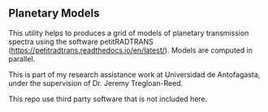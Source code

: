 Planetary Models
----------------

This utility helps to  produces a grid of models of planetary transmission spectra using the software petitRADTRANS (https://petitradtrans.readthedocs.io/en/latest/). Models are computed in parallel.

This is part of my research assistance work at Universidad de Antofagasta, under the supervision of Dr. Jeremy Tregloan-Reed.

This repo use third party software that is not included here.
